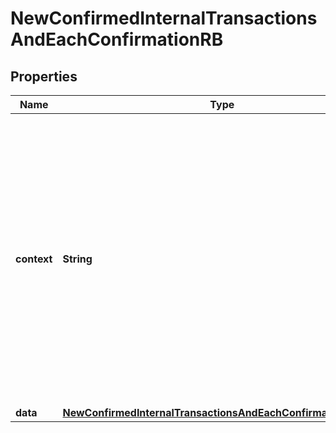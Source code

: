 

# NewConfirmedInternalTransactionsAndEachConfirmationRB


## Properties

Name | Type | Description | Notes
------------ | ------------- | ------------- | -------------
**context** | **String** | In batch situations the user can use the context to correlate responses with requests. This property is present regardless of whether the response was successful or returned as an error. &#x60;context&#x60; is specified by the user. |  [optional]
**data** | [**NewConfirmedInternalTransactionsAndEachConfirmationRBData**](NewConfirmedInternalTransactionsAndEachConfirmationRBData.md) |  | 



